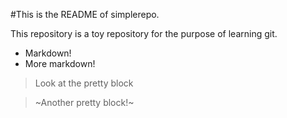 #This is the README of simplerepo.

This repository is a toy repository for the purpose of learning git.

 * Markdown!
 * More markdown!

> Look at the pretty block

> ~Another pretty block!~
